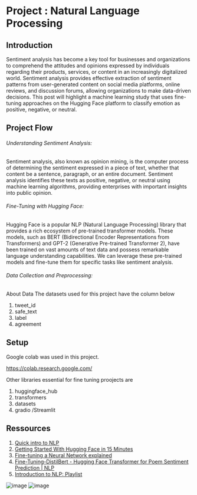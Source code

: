# Project : Natural Language Processing

## Introduction
Sentiment analysis has become a key tool for businesses and organizations to comprehend the attitudes and opinions expressed by individuals regarding their products, services, or content in an increasingly digitalized world. Sentiment analysis provides effective extraction of sentiment patterns from user-generated content on social media platforms, online reviews, and discussion forums, allowing organizations to make data-driven decisions. This post will highlight a machine learning study that uses fine-tuning approaches on the Hugging Face platform to classify emotion as positive, negative, or neutral.

## Project Flow
###### Understanding Sentiment Analysis:
Sentiment analysis, also known as opinion mining, is the computer process of determining the sentiment expressed in a piece of text, whether that content be a sentence, paragraph, or an entire document. Sentiment analysis identifies these texts as positive, negative, or neutral using machine learning algorithms, providing enterprises with important insights into public opinion.

###### Fine-Tuning with Hugging Face:
Hugging Face is a popular NLP (Natural Language Processing) library that provides a rich ecosystem of pre-trained transformer models. These models, such as BERT (Bidirectional Encoder Representations from Transformers) and GPT-2 (Generative Pre-trained Transformer 2), have been trained on vast amounts of text data and possess remarkable language understanding capabilities. We can leverage these pre-trained models and fine-tune them for specific tasks like sentiment analysis.

###### Data Collection and Preprocessing:
About Data
The datasets used for this project have the column below
 1. tweet_id
 2. safe_text
 3. label
 4. agreement  

## Setup
Google colab was used in this project. 

https://colab.research.google.com/

Other libraries essential for fine tuning proojects are
1. huggingface_hub
2. transformers
3. datasets
4. gradio /Streamlit

## Ressources
1. [Quick intro to NLP](https://www.youtube.com/watch?v=CMrHM8a3hqw)
1. [Getting Started With Hugging Face in 15 Minutes](https://www.youtube.com/watch?v=QEaBAZQCtwE)
1. [Fine-tuning a Neural Network explained](https://www.youtube.com/watch?v=5T-iXNNiwIs)
1. [Fine-Tuning-DistilBert - Hugging Face Transformer for Poem Sentiment Prediction | NLP](https://www.youtube.com/watch?v=zcW2HouIIQg)
1. [Introduction to NLP: Playlist](https://www.youtube.com/playlist?list=PLM8wYQRetTxCCURc1zaoxo9pTsoov3ipY)
<!-- 1. [](https://www.youtube.com/)
1. [](https://www.youtube.com/) -->
![image](https://github.com/winifred-kay/Sentiment-Analysis-with-huggingface-fac/assets/74463676/5e1c3d37-8dc6-4b1a-81d8-dbb67cc2e53e)
![image](https://github.com/winifred-kay/Sentiment-Analysis-with-huggingface-fac/assets/74463676/2715854a-7ea7-47b1-9cbf-50bf88edd1d3)

